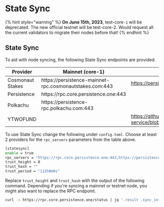 # State Sync

{% hint style="warning" %}
**On June 15th, 2023**, test-core`-1` will be deprecated. The new official testnet will be test-core-2. Would request all the current validators to migrate their nodes before that!
{% endhint %}



## State Sync

To aid with node syncing, the following State Sync endpoints are provided.

<table><thead><tr><th width="213.33333333333331">Provider</th><th width="267">Mainnet (core-1)</th><th width="277">Testnet (test-core-2)</th><th>Testnet (test-core-1)</th></tr></thead><tbody><tr><td>Cosmonaut Stakes</td><td>https://persistence-mainnet-rpc.cosmonautstakes.com:443</td><td><a href="https://persistence-testnet-rpc.cosmonautstakes.com/"> https://persistence-testnet-rpc.cosmonautstakes.com/</a></td><td>https://persistence-testnet-rpc.cosmonautstakes.com:443</td></tr><tr><td>Persistence</td><td>https://rpc.core.persistence.one:443</td><td></td><td>https://rpc.testnet.persistence.one:443</td></tr><tr><td>Polkachu</td><td>https://persistence-rpc.polkachu.com:443</td><td></td><td>https://persistence-testnet-rpc.polkachu.com:443</td></tr><tr><td>YTWOFUND</td><td></td><td><a href="https://github.com/YTWOFUND/PersistenceCore-service/blob/main/PersistenceCoreTestnet/README.md">https://github.com/YTWOFUND/PersistenceCore-service/blob/main/PersistenceCoreTestnet/README.md</a></td><td></td></tr></tbody></table>

To use State Sync change the following under `config.toml`. Choose at least 2 providers for the `rpc_servers` parameters from the table above.

```bash
[statesync]
enable = true
rpc_servers = "https://rpc.core.persistence.one:443,https://persistence-mainnet-rpc.cosmonautstakes.com:443"
trust_height = 0
trust_hash = ""
trust_period = "112h0m0s"
```

Replace `trust_height` and `trust_hash` with the output of the following command. Depending if you're syncing a mainnet or testnet node, you might also want to replace the RPC endpoint.

```bash
curl -s https://rpc.core.persistence.one/status | jq '.result .sync_info | {trust_height: .latest_block_height, trust_hash: .latest_block_hash} | values'
```
